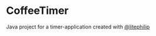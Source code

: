 # CoffeeTimer

Java project for a timer-application created with [@litephilip]( https://github.com/litephilip )
